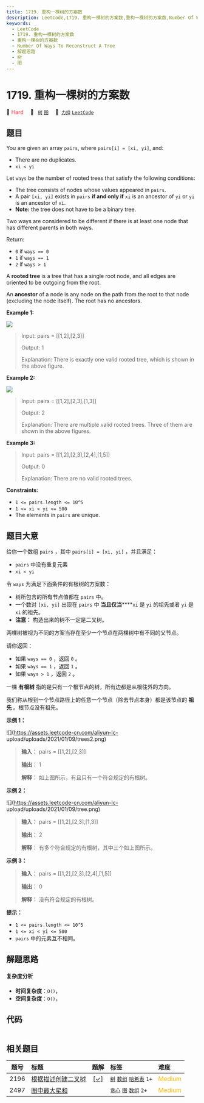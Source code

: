 ```yaml
---
title: 1719. 重构一棵树的方案数
description: LeetCode,1719. 重构一棵树的方案数,重构一棵树的方案数,Number Of Ways To Reconstruct A Tree,解题思路,树,图
keywords:
  - LeetCode
  - 1719. 重构一棵树的方案数
  - 重构一棵树的方案数
  - Number Of Ways To Reconstruct A Tree
  - 解题思路
  - 树
  - 图
---
```


# 1719. 重构一棵树的方案数

🔴 <font color=#ff334b>Hard</font>&emsp; 🔖&ensp; [`树`](/tag/tree.md) [`图`](/tag/graph.md)&emsp; 🔗&ensp;[`力扣`](https://leetcode.cn/problems/number-of-ways-to-reconstruct-a-tree) [`LeetCode`](https://leetcode.com/problems/number-of-ways-to-reconstruct-a-tree)

## 题目

You are given an array `pairs`, where `pairs[i] = [xi, yi]`, and:

  * There are no duplicates.
  * `xi < yi`

Let `ways` be the number of rooted trees that satisfy the following
conditions:

  * The tree consists of nodes whose values appeared in `pairs`.
  * A pair `[xi, yi]` exists in `pairs` **if and only if** `xi` is an ancestor of `yi` or `yi` is an ancestor of `xi`.
  * **Note:** the tree does not have to be a binary tree.

Two ways are considered to be different if there is at least one node that has
different parents in both ways.

Return:

  * `0` if `ways == 0`
  * `1` if `ways == 1`
  * `2` if `ways > 1`

A **rooted tree** is a tree that has a single root node, and all edges are
oriented to be outgoing from the root.

An **ancestor** of a node is any node on the path from the root to that node
(excluding the node itself). The root has no ancestors.



**Example 1:**

![](https://assets.leetcode.com/uploads/2020/12/03/trees2.png)

> Input: pairs = [[1,2],[2,3]]
> 
> Output: 1
> 
> Explanation: There is exactly one valid rooted tree, which is shown in the above figure.

**Example 2:**

![](https://assets.leetcode.com/uploads/2020/12/03/tree.png)

> Input: pairs = [[1,2],[2,3],[1,3]]
> 
> Output: 2
> 
> Explanation: There are multiple valid rooted trees. Three of them are shown in the above figures.

**Example 3:**

> Input: pairs = [[1,2],[2,3],[2,4],[1,5]]
> 
> Output: 0
> 
> Explanation: There are no valid rooted trees.



**Constraints:**

  * `1 <= pairs.length <= 10^5`
  * `1 <= xi < yi <= 500`
  * The elements in `pairs` are unique.


## 题目大意

给你一个数组 `pairs` ，其中 `pairs[i] = [xi, yi]` ，并且满足：

  * `pairs` 中没有重复元素
  * `xi < yi`

令 `ways` 为满足下面条件的有根树的方案数：

  * 树所包含的所有节点值都在 `pairs` 中。
  * 一个数对 `[xi, yi]` 出现在 `pairs` 中 **当且仅当******`xi` 是 `yi` 的祖先或者 `yi` 是 `xi` 的祖先。
  * **注意：** 构造出来的树不一定是二叉树。

两棵树被视为不同的方案当存在至少一个节点在两棵树中有不同的父节点。

请你返回：

  * 如果 `ways == 0` ，返回 `0` 。
  * 如果 `ways == 1` ，返回 `1` 。
  * 如果 `ways > 1` ，返回 `2` 。

一棵 **有根树** 指的是只有一个根节点的树，所有边都是从根往外的方向。

我们称从根到一个节点路径上的任意一个节点（除去节点本身）都是该节点的 **祖先** 。根节点没有祖先。

**示例 1：**

![](https://assets.leetcode-cn.com/aliyun-lc-
upload/uploads/2021/01/09/trees2.png)

> 
> 
> 
> 
> 
> **输入：** pairs = [[1,2],[2,3]]
> 
> **输出：** 1
> 
> **解释：** 如上图所示，有且只有一个符合规定的有根树。
> 
> 

**示例 2：**

![](https://assets.leetcode-cn.com/aliyun-lc-
upload/uploads/2021/01/09/tree.png)

> 
> 
> 
> 
> 
> **输入：** pairs = [[1,2],[2,3],[1,3]]
> 
> **输出：** 2
> 
> **解释：** 有多个符合规定的有根树，其中三个如上图所示。
> 
> 

**示例 3：**

> 
> 
> 
> 
> 
> **输入：** pairs = [[1,2],[2,3],[2,4],[1,5]]
> 
> **输出：** 0
> 
> **解释：** 没有符合规定的有根树。

**提示：**

  * `1 <= pairs.length <= 10^5`
  * `1 <= xi < yi <= 500`
  * `pairs` 中的元素互不相同。


## 解题思路

#### 复杂度分析

- **时间复杂度**：`O()`，
- **空间复杂度**：`O()`，

## 代码

```javascript

```

## 相关题目

<!-- prettier-ignore -->
| 题号 | 标题 | 题解 | 标签 | 难度 |
| :------: | :------ | :------: | :------ | :------ |
| 2196 | [根据描述创建二叉树](https://leetcode.com/problems/create-binary-tree-from-descriptions) | [[✓]](/problem/2196.md) |  [`树`](/tag/tree.md) [`数组`](/tag/array.md) [`哈希表`](/tag/hash-table.md) `1+` | <font color=#ffb800>Medium</font> |
| 2497 | [图中最大星和](https://leetcode.com/problems/maximum-star-sum-of-a-graph) |  |  [`贪心`](/tag/greedy.md) [`图`](/tag/graph.md) [`数组`](/tag/array.md) `2+` | <font color=#ffb800>Medium</font> |